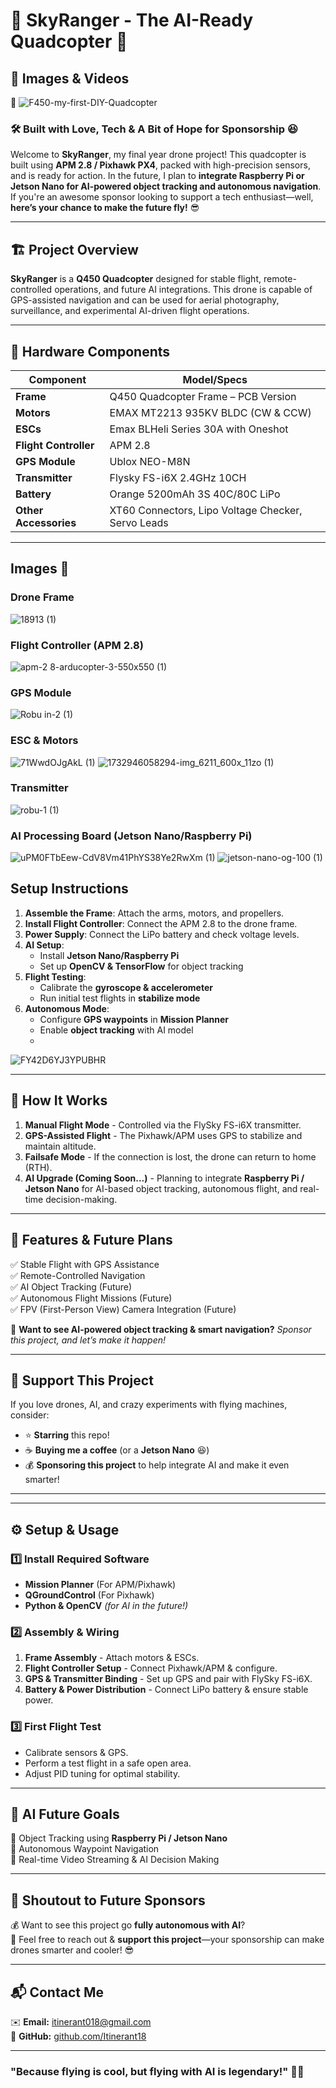 # 🚁 SkyRanger - The AI-Ready Quadcopter 🚀  
## 📸 Images & Videos  

🚀 
![F450-my-first-DIY-Quadcopter](https://github.com/user-attachments/assets/027bb493-0652-4f2d-b024-53699a95abec)  


### 🛠️ Built with Love, Tech & A Bit of Hope for Sponsorship 😆  

Welcome to **SkyRanger**, my final year drone project! This quadcopter is built using **APM 2.8 / Pixhawk PX4**, packed with high-precision sensors, and is ready for action. In the future, I plan to **integrate Raspberry Pi or Jetson Nano for AI-powered object tracking and autonomous navigation**. If you're an awesome sponsor looking to support a tech enthusiast—well, **here’s your chance to make the future fly!** 😎  

---

## 🏗️ Project Overview  

**SkyRanger** is a **Q450 Quadcopter** designed for stable flight, remote-controlled operations, and future AI integrations. This drone is capable of GPS-assisted navigation and can be used for aerial photography, surveillance, and experimental AI-driven flight operations.  

---

## 🔩 Hardware Components 
 
| Component | Model/Specs |
|-----------|------------|
| **Frame** | Q450 Quadcopter Frame – PCB Version |
| **Motors** | EMAX MT2213 935KV BLDC (CW & CCW) |
| **ESCs** | Emax BLHeli Series 30A with Oneshot |
| **Flight Controller** | APM 2.8 |
| **GPS Module** | Ublox NEO-M8N |
| **Transmitter** | Flysky FS-i6X 2.4GHz 10CH |
| **Battery** | Orange 5200mAh 3S 40C/80C LiPo |
| **Other Accessories** | XT60 Connectors, Lipo Voltage Checker, Servo Leads |

---

## Images 📸

### Drone Frame
![18913 (1)](https://github.com/user-attachments/assets/e0412343-cf54-4f22-a522-c21a4386a39b)
### Flight Controller (APM 2.8)
![apm-2 8-arducopter-3-550x550 (1)](https://github.com/user-attachments/assets/79bb7423-d160-4779-af4f-6a9f637b9061)
### GPS Module
![Robu in-2 (1)](https://github.com/user-attachments/assets/991df204-4729-400a-b53c-075a28e76804)
### ESC & Motors
![71WwdOJgAkL (1)](https://github.com/user-attachments/assets/81a84741-f038-4a02-998b-61b24f64b0c6)
![1732946058294-img_6211_600x_11zo (1)](https://github.com/user-attachments/assets/33d4604b-8cdb-4f5e-aee0-46297b9733fe)
### Transmitter
![robu-1 (1)](https://github.com/user-attachments/assets/719ed6c5-0b93-42d0-ae25-116735eba1da)
### AI Processing Board (Jetson Nano/Raspberry Pi)
![uPM0FTbEew-CdV8Vm41PhYS38Ye2RwXm (1)](https://github.com/user-attachments/assets/46efd5e0-2f7a-488b-8627-66c00abf3ea6)
![jetson-nano-og-100 (1)](https://github.com/user-attachments/assets/b567894c-34c5-45cd-9fa5-015aea46dfed)
## Setup Instructions
1. **Assemble the Frame**: Attach the arms, motors, and propellers.
2. **Install Flight Controller**: Connect the APM 2.8 to the drone frame.
3. **Power Supply**: Connect the LiPo battery and check voltage levels.
4. **AI Setup**:
   - Install **Jetson Nano/Raspberry Pi**
   - Set up **OpenCV & TensorFlow** for object tracking
5. **Flight Testing**:
   - Calibrate the **gyroscope & accelerometer**
   - Run initial test flights in **stabilize mode**
6. **Autonomous Mode**:
   - Configure **GPS waypoints** in **Mission Planner**
   - Enable **object tracking** with AI model
   - 

![FY42D6YJ3YPUBHR](https://github.com/user-attachments/assets/7e35200d-ddc7-4ecb-bca1-c70ee8de156a)

---

## 🧠 How It Works  

1. **Manual Flight Mode** - Controlled via the FlySky FS-i6X transmitter.  
2. **GPS-Assisted Flight** - The Pixhawk/APM uses GPS to stabilize and maintain altitude.  
3. **Failsafe Mode** - If the connection is lost, the drone can return to home (RTH).  
4. **AI Upgrade (Coming Soon...)** - Planning to integrate **Raspberry Pi / Jetson Nano** for AI-based object tracking, autonomous flight, and real-time decision-making.  

---

## 🎯 Features & Future Plans  

✅ Stable Flight with GPS Assistance  
✅ Remote-Controlled Navigation  
✅ AI Object Tracking (Future)  
✅ Autonomous Flight Missions (Future)  
✅ FPV (First-Person View) Camera Integration (Future)  

🚀 **Want to see AI-powered object tracking & smart navigation?** *Sponsor this project, and let’s make it happen!*  

---

## 🤝 Support This Project  

If you love drones, AI, and crazy experiments with flying machines, consider:  
- ⭐ **Starring** this repo!  
- ☕ **Buying me a coffee** (or a **Jetson Nano** 😆)  
- 💰 **Sponsoring this project** to help integrate AI and make it even smarter!  

---


---

## ⚙️ Setup & Usage  

### 1️⃣ Install Required Software  
- **Mission Planner** (For APM/Pixhawk)  
- **QGroundControl** (For Pixhawk)  
- **Python & OpenCV** *(for AI in the future!)*  

### 2️⃣ Assembly & Wiring  
1. **Frame Assembly** - Attach motors & ESCs.  
2. **Flight Controller Setup** - Connect Pixhawk/APM & configure.  
3. **GPS & Transmitter Binding** - Set up GPS and pair with FlySky FS-i6X.  
4. **Battery & Power Distribution** - Connect LiPo battery & ensure stable power.  

### 3️⃣ First Flight Test  
- Calibrate sensors & GPS.  
- Perform a test flight in a safe open area.  
- Adjust PID tuning for optimal stability.  

---

## 🎯 AI Future Goals  

🚁 Object Tracking using **Raspberry Pi / Jetson Nano**  
🎯 Autonomous Waypoint Navigation  
📡 Real-time Video Streaming & AI Decision Making  

---

## 📢 Shoutout to Future Sponsors  

💰 Want to see this project go **fully autonomous with AI**?  
💌 Feel free to reach out & **support this project**—your sponsorship can make drones smarter and cooler! 😎  

---

## 📬 Contact Me  

✉️ **Email:** [itinerant018@gmail.com](mailto:itinerant018@gmail.com)  
🔗 **GitHub:** [github.com/Itinerant18](https://github.com/Itinerant18)  

---

### **"Because flying is cool, but flying with AI is legendary!"** 🚁🔥  
